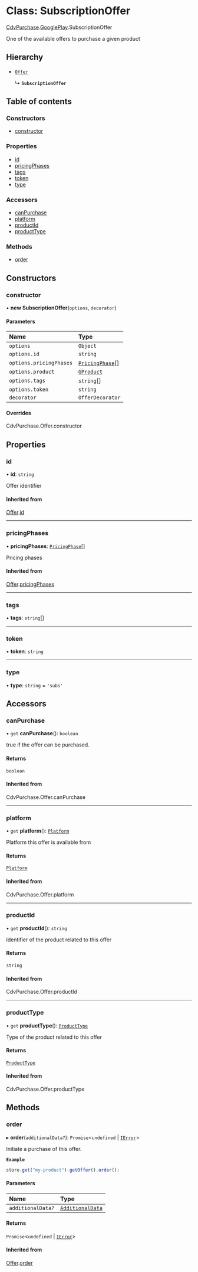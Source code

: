 # Class: SubscriptionOffer

[CdvPurchase](../modules/CdvPurchase.md).[GooglePlay](../modules/CdvPurchase.GooglePlay.md).SubscriptionOffer

One of the available offers to purchase a given product

## Hierarchy

- [`Offer`](CdvPurchase.Offer.md)

  ↳ **`SubscriptionOffer`**

## Table of contents

### Constructors

- [constructor](CdvPurchase.GooglePlay.SubscriptionOffer.md#constructor)

### Properties

- [id](CdvPurchase.GooglePlay.SubscriptionOffer.md#id)
- [pricingPhases](CdvPurchase.GooglePlay.SubscriptionOffer.md#pricingphases)
- [tags](CdvPurchase.GooglePlay.SubscriptionOffer.md#tags)
- [token](CdvPurchase.GooglePlay.SubscriptionOffer.md#token)
- [type](CdvPurchase.GooglePlay.SubscriptionOffer.md#type)

### Accessors

- [canPurchase](CdvPurchase.GooglePlay.SubscriptionOffer.md#canpurchase)
- [platform](CdvPurchase.GooglePlay.SubscriptionOffer.md#platform)
- [productId](CdvPurchase.GooglePlay.SubscriptionOffer.md#productid)
- [productType](CdvPurchase.GooglePlay.SubscriptionOffer.md#producttype)

### Methods

- [order](CdvPurchase.GooglePlay.SubscriptionOffer.md#order)

## Constructors

### constructor

• **new SubscriptionOffer**(`options`, `decorator`)

#### Parameters

| Name | Type |
| :------ | :------ |
| `options` | `Object` |
| `options.id` | `string` |
| `options.pricingPhases` | [`PricingPhase`](../interfaces/CdvPurchase.PricingPhase.md)[] |
| `options.product` | [`GProduct`](CdvPurchase.GooglePlay.GProduct.md) |
| `options.tags` | `string`[] |
| `options.token` | `string` |
| `decorator` | `OfferDecorator` |

#### Overrides

CdvPurchase.Offer.constructor

## Properties

### id

• **id**: `string`

Offer identifier

#### Inherited from

[Offer](CdvPurchase.Offer.md).[id](CdvPurchase.Offer.md#id)

___

### pricingPhases

• **pricingPhases**: [`PricingPhase`](../interfaces/CdvPurchase.PricingPhase.md)[]

Pricing phases

#### Inherited from

[Offer](CdvPurchase.Offer.md).[pricingPhases](CdvPurchase.Offer.md#pricingphases)

___

### tags

• **tags**: `string`[]

___

### token

• **token**: `string`

___

### type

• **type**: `string` = `'subs'`

## Accessors

### canPurchase

• `get` **canPurchase**(): `boolean`

true if the offer can be purchased.

#### Returns

`boolean`

#### Inherited from

CdvPurchase.Offer.canPurchase

___

### platform

• `get` **platform**(): [`Platform`](../enums/CdvPurchase.Platform.md)

Platform this offer is available from

#### Returns

[`Platform`](../enums/CdvPurchase.Platform.md)

#### Inherited from

CdvPurchase.Offer.platform

___

### productId

• `get` **productId**(): `string`

Identifier of the product related to this offer

#### Returns

`string`

#### Inherited from

CdvPurchase.Offer.productId

___

### productType

• `get` **productType**(): [`ProductType`](../enums/CdvPurchase.ProductType.md)

Type of the product related to this offer

#### Returns

[`ProductType`](../enums/CdvPurchase.ProductType.md)

#### Inherited from

CdvPurchase.Offer.productType

## Methods

### order

▸ **order**(`additionalData?`): `Promise`<`undefined` \| [`IError`](../interfaces/CdvPurchase.IError.md)\>

Initiate a purchase of this offer.

**`Example`**

```ts
store.get("my-product").getOffer().order();
```

#### Parameters

| Name | Type |
| :------ | :------ |
| `additionalData?` | [`AdditionalData`](../interfaces/CdvPurchase.AdditionalData.md) |

#### Returns

`Promise`<`undefined` \| [`IError`](../interfaces/CdvPurchase.IError.md)\>

#### Inherited from

[Offer](CdvPurchase.Offer.md).[order](CdvPurchase.Offer.md#order)
